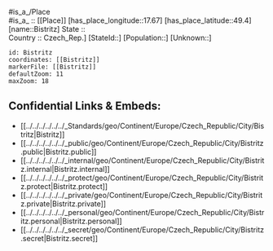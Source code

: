 ﻿---
location: [49.4,17.67] 
mapzoom: [7,12] 
mapmarker: city 
type: City
tags:
- geo/City


SpocWebEntityId: 29205
isDeleted: false
confidential: public

---
#is_a_/Place  
#is_a_ :: [[Place]] 
[has_place_longitude::17.67] 
[has_place_latitude::49.4] 
[name::Bistritz] 
State ::  
Country :: Czech_Rep.] 
[StateId::] 
[Population::] 
[Unknown::] 


```leaflet
id: Bistritz
coordinates: [[Bistritz]] 
markerFile: [[Bistritz]] 
defaultZoom: 11 
maxZoom: 18
```


## Confidential Links & Embeds: 
- [[../../../../../../_Standards/geo/Continent/Europe/Czech_Republic/City/Bistritz|Bistritz]] 
- [[../../../../../../_public/geo/Continent/Europe/Czech_Republic/City/Bistritz.public|Bistritz.public]] 
- [[../../../../../../_internal/geo/Continent/Europe/Czech_Republic/City/Bistritz.internal|Bistritz.internal]] 
- [[../../../../../../_protect/geo/Continent/Europe/Czech_Republic/City/Bistritz.protect|Bistritz.protect]] 
- [[../../../../../../_private/geo/Continent/Europe/Czech_Republic/City/Bistritz.private|Bistritz.private]] 
- [[../../../../../../_personal/geo/Continent/Europe/Czech_Republic/City/Bistritz.personal|Bistritz.personal]] 
- [[../../../../../../_secret/geo/Continent/Europe/Czech_Republic/City/Bistritz.secret|Bistritz.secret]] 
